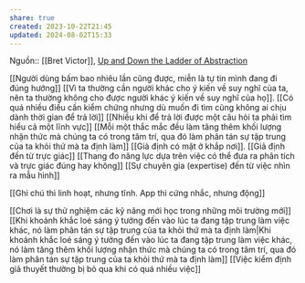 ```yaml
---
share: true
created: 2023-10-22T21:45
updated: 2024-08-02T15:33
---
```

Nguồn:: [[Bret Victor]], [Up and Down the Ladder of Abstraction](http://worrydream.com/LadderOfAbstraction/)

[[Người dùng bấm bao nhiêu lần cũng được, miễn là tự tin mình đang đi đúng hướng]]
[[Vì ta thường cần người khác cho ý kiến về suy nghĩ của ta, nên ta thường không cho được người khác ý kiến về suy nghĩ của họ]]. [[Có quá nhiều điều cần kiểm chứng nhưng dù muốn đi tìm cũng không ai chịu dành thời gian để trả lời]] 
[[Nhiều khi để trả lời được một câu hỏi ta phải tìm hiểu cả một lĩnh vực]] 
[[Mỗi một thắc mắc đều làm tăng thêm khối lượng nhận thức mà chúng ta có trong tâm trí, qua đó làm phân tán sự tập trung của ta khỏi thứ mà ta định làm]]
[[Giả định có mặt ở khắp nơi]]. [[Giả định đến từ trực giác]]
[[Thang đo năng lực dựa trên việc có thể đưa ra phân tích và trực giác đúng hay không]]
[[Sự chuyên gia (expertise) đến từ việc nhìn ra mẫu hình]]

[[Ghi chú thì linh hoạt, nhưng tĩnh. App thì cứng nhắc, nhưng động]]

[[Chơi là sự thử nghiệm các kỹ năng mới học trong những môi trường mới]]
[[Khi khoảnh khắc loé sáng ý tưởng đến vào lúc ta đang tập trung làm việc khác, nó làm phân tán sự tập trung của ta khỏi thứ mà ta định làm|Khi khoảnh khắc loé sáng ý tưởng đến vào lúc ta đang tập trung làm việc khác, nó làm tăng thêm khối lượng nhận thức mà chúng ta có trong tâm trí, qua đó làm phân tán sự tập trung của ta khỏi thứ mà ta định làm]]
[[Việc kiểm định giả thuyết thường bị bỏ qua khi có quá nhiều việc]]